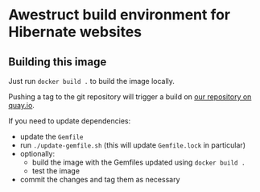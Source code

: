 # Awestruct build environment for Hibernate websites

## Building this image

Just run `docker build .` to build the image locally.

Pushing a tag to the git repository will trigger a build
on [our repository on quay.io](https://quay.io/repository/hibernate/awestruct-build-env).

If you need to update dependencies:

* update the `Gemfile`
* run `./update-gemfile.sh` (this will update `Gemfile.lock` in particular)
* optionally:
  * build the image with the Gemfiles updated using `docker build .`
  * test the image
* commit the changes and tag them as necessary
